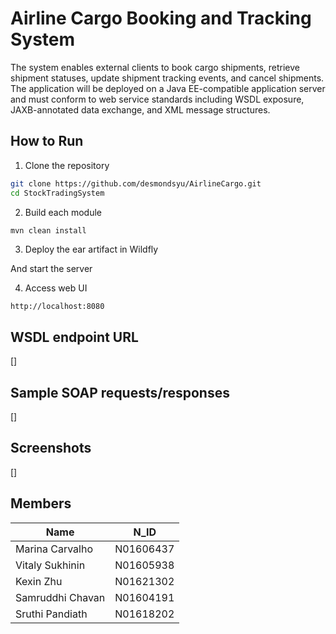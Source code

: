 # Airline Cargo Booking and Tracking System

The system enables external clients to book cargo shipments, retrieve shipment statuses, update shipment tracking events, and cancel shipments. The application will be deployed on a Java EE-compatible application server and must conform to web service standards including WSDL exposure, JAXB-annotated data exchange, and XML message structures.

## How to Run

1. Clone the repository

```bash
git clone https://github.com/desmondsyu/AirlineCargo.git
cd StockTradingSystem
```
2. Build each module

```bash
mvn clean install
```

3. Deploy the ear artifact in Wildfly

And start the server

4. Access web UI

```
http://localhost:8080
```

## WSDL endpoint URL

[]

## Sample SOAP requests/responses

[]

## Screenshots

[]

## Members
| Name             | N_ID      |
|------------------|-----------|
| Marina Carvalho  | N01606437 |
| Vitaly Sukhinin  | N01605938 |
| Kexin Zhu        | N01621302 |
| Samruddhi Chavan | N01604191 |
| Sruthi Pandiath  | N01618202 |